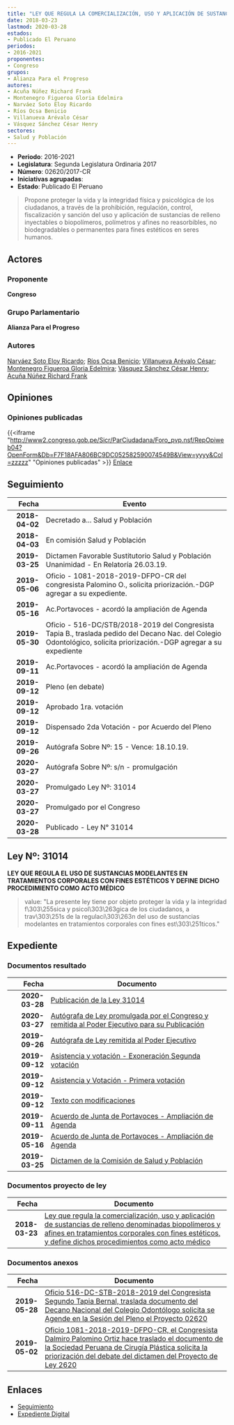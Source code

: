 ```yaml
---
title: "LEY QUE REGULA LA COMERCIALIZACIÓN, USO Y APLICACIÓN DE SUSTANCIAS DE RELLENO DENOMINADAS BIOPOLIMEROS Y AFINES EN TRATAMIENTOS CORPORALES CON FINES ESTÉTICOS, Y DEFINE DICHOS PROCEDIMIENTOS COMO ACTO MÉDICO"
date: 2018-03-23
lastmod: 2020-03-28
estados:
- Publicado El Peruano
periodos:
- 2016-2021
proponentes:
- Congreso
grupos:
- Alianza Para el Progreso
autores:
- Acuña Núñez Richard Frank
- Montenegro Figueroa Gloria Edelmira
- Narváez Soto Eloy Ricardo
- Ríos Ocsa Benicio
- Villanueva Arévalo César
- Vásquez Sánchez César Henry
sectores:
- Salud y Población
---
```

- **Periodo**: 2016-2021
- **Legislatura**: Segunda Legislatura Ordinaria 2017
- **Número**: 02620/2017-CR
- **Iniciativas agrupadas**: 
- **Estado**: Publicado El Peruano

> Propone proteger la vida y la integridad física y psicológica de los ciudadanos, a través de la prohibición, regulación, control, fiscalización y sanción del uso y aplicación de sustancias de relleno inyectables o biopolímeros, polímetros y afines no reasorbibles, no biodegradables o permanentes para fines estéticos en seres humanos.


## Actores

### Proponente

**Congreso**

### Grupo Parlamentario

**Alianza Para el Progreso**

### Autores

[Narváez Soto Eloy Ricardo](mailto:mailto:enarvaez@congreso.gob.pe); [Ríos Ocsa Benicio](mailto:mailto:brios@congreso.gob.pe); [Villanueva Arévalo César](mailto:mailto:cvillanueva@congreso.gob.pe); [Montenegro Figueroa Gloria Edelmira](mailto:mailto:gmontenegrof@congreso.gob.pe); [Vásquez Sánchez César Henry](mailto:mailto:cvasquezs@congreso.gob.pe); [Acuña Núñez Richard Frank](mailto:mailto:racuna@congreso.gob.pe)

## Opiniones

### Opiniones publicadas

{{<iframe "http://www2.congreso.gob.pe/Sicr/ParCiudadana/Foro_pvp.nsf/RepOpiweb04?OpenForm&Db=F7F18AFA806BC9DC052582590074549B&View=yyyy&Col=zzzzz" "Opiniones publicadas" >}}
[Enlace](http://www2.congreso.gob.pe/Sicr/ParCiudadana/Foro_pvp.nsf/RepOpiweb04?OpenForm&Db=F7F18AFA806BC9DC052582590074549B&View=yyyy&Col=zzzzz)


## Seguimiento

| Fecha | Evento |
|------:|--------|
| **2018-04-02** | Decretado a... Salud y Población |
| **2018-04-03** | En comisión Salud y Población |
| **2019-03-25** | Dictamen Favorable Sustitutorio Salud y Población Unanimidad - En Relatoría 26.03.19. |
| **2019-05-06** | Oficio - 1081-2018-2019-DFPO-CR del congresista Palomino O., solicita priorización.-DGP agregar a su expediente. |
| **2019-05-16** | Ac.Portavoces - acordó la ampliación de Agenda |
| **2019-05-30** | Oficio - 516-DC/STB/2018-2019 del Congresista Tapia B., traslada pedido del Decano Nac. del Colegio Odontológico, solicita priorización.-DGP agregar a su expediente |
| **2019-09-11** | Ac.Portavoces - acordó la ampliación de Agenda |
| **2019-09-12** | Pleno (en debate) |
| **2019-09-12** | Aprobado 1ra. votación |
| **2019-09-12** | Dispensado 2da Votación - por Acuerdo del Pleno |
| **2019-09-26** | Autógrafa Sobre Nº: 15 - Vence: 18.10.19. |
| **2020-03-27** | Autógrafa Sobre Nº: s/n - promulgación |
| **2020-03-27** | Promulgado Ley Nº: 31014 |
| **2020-03-27** | Promulgado por el Congreso |
| **2020-03-28** | Publicado - Ley N° 31014 |

## Ley Nº: 31014

**LEY QUE REGULA EL USO DE SUSTANCIAS MODELANTES EN TRATAMIENTOS CORPORALES CON FINES ESTÉTICOS Y DEFINE DICHO PROCEDIMIENTO COMO ACTO MÉDICO**

> value: "La presente ley tiene por objeto proteger la vida y la integridad f\303\255sica y psicol\303\263gica de los ciudadanos, a trav\303\251s de la regulaci\303\263n del uso de sustancias modelantes en tratamientos corporales con fines est\303\251ticos."


## Expediente

### Documentos resultado

| Fecha | Documento |
|------:|-----------|
| **2020-03-28** | [Publicación de la Ley 31014](http://www.leyes.congreso.gob.pe/Documentos/2016_2021/ADLP/Normas_Legales/31014-LEY.pdf) |
| **2020-03-27** | [Autógrafa de Ley promulgada por el Congreso y remitida al Poder Ejecutivo para su Publicación](http://www.leyes.congreso.gob.pe/Documentos/2016_2021/ADLP/Texto_Aprobado/AU0262020200327.pdf) |
| **2019-09-26** | [Autógrafa de Ley remitida al Poder Ejecutivo](http://www.leyes.congreso.gob.pe/Documentos/2016_2021/Autografas/Ley_y_de_Resolucion_Legislativa/AU0262020190926.pdf) |
| **2019-09-12** | [Asistencia y votación - Exoneración Segunda votación](http://www.leyes.congreso.gob.pe/Documentos/2016_2021/Asistencia_y_Votacion/Proyectos_de_Ley/Exoneracion_de_Segunda_Votacion/ESV0262020190912.pdf) |
| **2019-09-12** | [Asistencia y Votación - Primera votación](http://www.leyes.congreso.gob.pe/Documentos/2016_2021/Asistencia_y_Votacion/Proyectos_de_Ley/AV0262020190912.pdf) |
| **2019-09-12** | [Texto con modificaciones](http://www.leyes.congreso.gob.pe/Documentos/2016_2021/Texto_Sustitutorio/Proyectos_de_Ley/TS0262020190912.pdf) |
| **2019-09-11** | [Acuerdo de Junta de Portavoces - Ampliación de Agenda](http://www.leyes.congreso.gob.pe/Documentos/2016_2021/Acuerdos/Junta_Portavoces/AJP0262020190911.pdf) |
| **2019-05-16** | [Acuerdo de Junta de Portavoces - Ampliación de Agenda](http://www.leyes.congreso.gob.pe/Documentos/2016_2021/Acuerdos/Junta_Portavoces/AJP0262020190516.pdf) |
| **2019-03-25** | [Dictamen de la Comisión de Salud y Población](http://www.leyes.congreso.gob.pe/Documentos/2016_2021/Dictamenes/Proyectos_de_Ley/02620DC21MAY20190325.pdf) |

### Documentos proyecto de ley

| Fecha | Documento |
|------:|-----------|
| **2018-03-23** | [Ley que regula la comercialización, uso y aplicación de sustancias de relleno denominadas biopolímeros y afines en tratamientos corporales con fines estéticos, y define dichos procedimientos como acto médico](http://www.leyes.congreso.gob.pe/Documentos/2016_2021/Proyectos_de_Ley_y_de_Resoluciones_Legislativas/PL0262020180323.pdf) |

### Documentos anexos

| Fecha | Documento |
|------:|-----------|
| **2019-05-28** | [Oficio 516-DC-STB-2018-2019 del Congresista Segundo Tapia Bernal, traslada documento del Decano Nacional del Colegio Odontólogo solicita se Agende en la Sesión del Pleno el Proyecto 02620](http://www.leyes.congreso.gob.pe/Documentos/2016_2021/Oficios/Congresistas/OFICIO-516-DC-STB-2018-2019.pdf) |
| **2019-05-02** | [Oficio 1081-2018-2019-DFPO-CR, el Congresista Dalmiro Palomino Ortiz hace traslado el documento de la Sociedad Peruana de Cirugía Plástica solicita la priorización del debate del dictamen del Proyecto de Ley 2620](http://www.leyes.congreso.gob.pe/Documentos/2016_2021/Oficios/Congresistas/OFICIO-1081-2018-2019-DFPO-CR.pdf) |

## Enlaces

- [Seguimiento](http://www2.congreso.gob.pe/Sicr/TraDocEstProc/CLProLey2016.nsf/f7fff46988ca05b1052578e100829cc7/666d4e2ddd3687d6052582590060dead?OpenDocument)
- [Expediente Digital](http://www2.congreso.gob.pe/Sicr/TraDocEstProc/Expvirt_2011.nsf/visbusqptramdoc1621/02620?opendocument)

